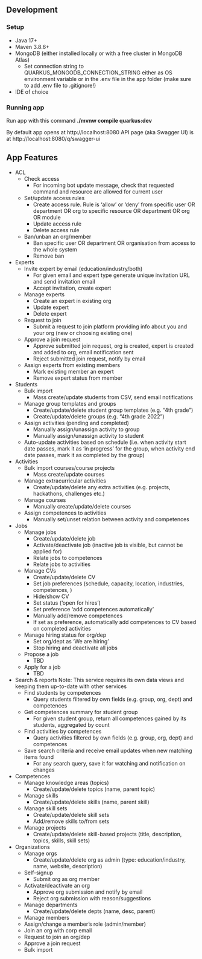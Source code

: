 ## Development

### Setup
* Java 17+
* Maven 3.8.6+
* MongoDB (either installed locally or with a free cluster in MongoDB Atlas)
    * Set connection string to QUARKUS_MONGODB_CONNECTION_STRING either as OS environment variable or in the .env file in the app folder (make sure to add .env file to .gitignore!)
* IDE of choice

### Running app
Run app with this command
**./mvnw compile quarkus:dev**

By default app opens at http://localhost:8080
API page (aka Swagger UI) is at http://localhost:8080/q/swagger-ui

## App Features

* ACL
    * Check access
        * For incoming bot update message, check that requested command and resource are allowed for current user 
    * Set/update access rules
        * Create access rule. Rule is ‘allow’ or ‘deny’ from specific user OR department OR org to specific resource OR department OR org OR module
        * Update access rule
        * Delete access rule
    * Ban/unban an org/member
        * Ban specific user OR department OR organisation from access to the whole system
        * Remove ban
* Experts
    * Invite expert by email (education/industry/both)
        * For given email and expert type generate unique invitation URL and send invitation email 
        * Accept invitation, create expert
    * Manage experts
        * Create an expert in existing org
        * Update expert
        * Delete expert
    * Request to join
        * Submit a request to join platform providing info about you and your org (new or choosing existing one)
    * Approve a join request
        * Approve submitted join request, org is created, expert is created and added to org, email notification sent
        * Reject submitted join request, notify by email
    * Assign experts from existing members
        * Mark existing member an expert
        * Remove expert status from member 
* Students
    * Bulk import 
        * Mass create/update students from CSV, send email notifications
    * Manage group templates and groups 
        * Create/update/delete student group templates (e.g. “4th grade”)
        * Create/update/delete groups (e.g. “4th grade 2022”)
    * Assign activities (pending and completed)
        * Manually assign/unassign activity to group
        * Manually assign/unassign activity to student
    * Auto-update activities based on schedule (i.e. when activity start date passes, mark it as ‘in progress’ for the group, when activity end date passes, mark it as completed by the group)
* Activities
    * Bulk import courses/course projects
        * Mass create/update courses
    * Manage extracurricular activities
        * Create/update/delete any extra activities (e.g. projects, hackathons, challenges etc.)
    * Manage courses
        * Manually create/update/delete courses 
    * Assign competences to activities 
        * Manually set/unset relation between activity and competences
* Jobs
    * Manage jobs
        * Create/update/delete job
        * Activate/deactivate job (inactive job is visible, but cannot be applied for)
        * Relate jobs to competences
        * Relate jobs to activities
    * Manage CVs
        * Create/update/delete CV
        * Set job preferences (schedule, capacity, location, industries, competences, )
        * Hide/show CV
        * Set status (‘open for hires’)
        * Set preference ‘add competences automatically’
        * Manually add/remove competences 
        * If set as preference, automatically add competences to CV based on completed activities
    * Manage hiring status for org/dep
        * Set org/dept as ‘We are hiring’
        * Stop hiring and deactivate all jobs
    * Propose a job
        * TBD
    * Apply for a job
        * TBD
* Search & reports
	Note: This service requires its own data views and keeping them up-to-date with other services
    * Find students by competences
        * Query students filtered by own fields (e.g. group, org, dept) and competences
    * Get competences summary for student group
        * For given student group, return all competences gained by its students, aggregated by count
    * Find activities by competences
        * Query activities filtered by own fields (e.g. group, org, dept) and competences
    * Save search criteria and receive email updates when new matching items found
        * For any search query, save it for watching and notification on changes
* Competences
    * Manage knowledge areas (topics) 
        * Create/update/delete topics (name, parent topic)
    * Manage skills
        * Create/update/delete skills (name, parent skill)
    * Manage skill sets
        * Create/update/delete skill sets
        * Add/remove skills to/from sets
    * Manage projects   
        * Create/update/delete skill-based projects (title, description, topics, skills, skill sets)
* Organizations
    * Manage orgs
        * Create/update/delete org as admin (type: education/industry, name, website, description)
    * Self-signup
        * Submit org as org member
    * Activate/deactivate an org
        * Approve org submission and notify by email
        * Reject org submission with reason/suggestions
    * Manage departments
        * Create/update/delete depts (name, desc, parent)
    * Manage members
    * Assign/change a member’s role (admin/member)
    * Join an org with corp email
    * Request to join an org/dep
    * Approve a join request
    * Bulk import